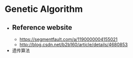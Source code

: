 # Genetic Algorithm
+ ## Reference website
	+ https://segmentfault.com/a/1190000004155021
	+ http://blog.csdn.net/b2b160/article/details/4680853
+ 遗传算法
